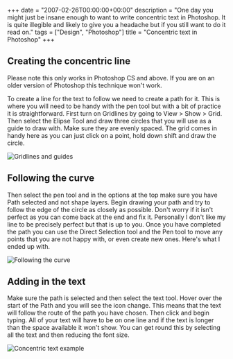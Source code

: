 +++
date = "2007-02-26T00:00:00+00:00"
description = "One day you might just be insane enough to want to write concentric text in Photoshop. It is quite illegible and likely to give you a headache but if you still want to do it read on."
tags = ["Design", "Photoshop"]
title = "Concentric text in Photoshop"
+++

## Creating the concentric line

Please note this only works in Photoshop CS and above. If you are on an older
version of Photoshop this technique won't work.

To create a line for the text to follow we need to create a path for it. This is
where you will need to be handy with the pen tool but with a bit of practice it
is straightforward. First turn on Gridlines by going to View > Show > Grid. Then
select the Elipse Tool and draw three circles that you will use as a guide to
draw with. Make sure they are evenly spaced. The grid comes in handy here as you
can just click on a point, hold down shift and draw the circle.

![Gridlines and guides][1]

## Following the curve

Then select the pen tool and in the options at the top make sure you have Path
selected and not shape layers. Begin drawing your path and try to follow the
edge of the circle as closely as possible. Don't worry if it isn't perfect as
you can come back at the end and fix it. Personally I don't like my line to be
precisely perfect but that is up to you. Once you have completed the path you
can use the Direct Selection tool and the Pen tool to move any points that you
are not happy with, or even create new ones. Here's what I ended up with.

![Following the curve][2]

## Adding in the text

Make sure the path is selected and then select the text tool. Hover over the
start of the Path and you will see the icon change. This means that the text
will follow the route of the path you have chosen. Then click and begin typing.
All of your text will have to be on one line and if the text is longer than the
space available it won't show. You can get round this by selecting all the text
and then reducing the font size.

![Concentric text example][3]

[1]: /images/articles/guide.png
[2]: /images/articles/guide_paths.png
[3]: /images/articles/concentric_text.png
